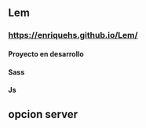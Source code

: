 ## Lem
###  https://enriquehs.github.io/Lem/

#### Proyecto en desarrollo

#### Sass
#### Js

## opcion server
